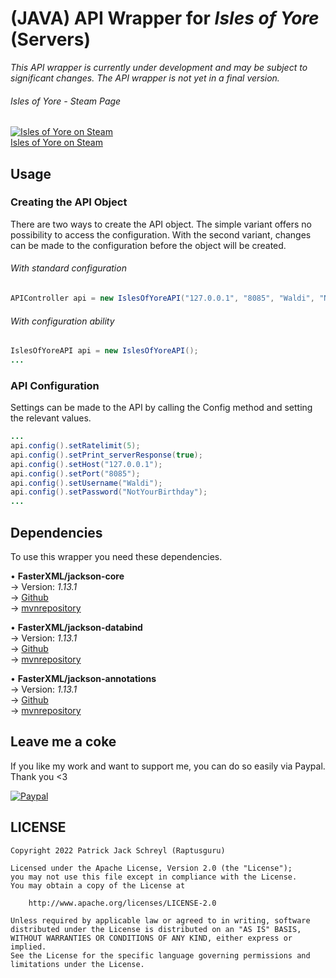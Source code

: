 # (JAVA) API Wrapper for *Isles of Yore* (Servers)
*This API wrapper is currently under development and may be subject to significant changes. The API wrapper is not yet in a final version.*
###### Isles of Yore - Steam Page
[![Isles of Yore on Steam](https://cdn.akamai.steamstatic.com/steam/apps/1360850/header.jpg)](https://store.steampowered.com/app/1360850/Isles_of_Yore/)  
[Isles of Yore on Steam](https://store.steampowered.com/app/1360850/Isles_of_Yore/)


## Usage
### Creating the API Object
There are two ways to create the API object. The simple variant offers no possibility to access the configuration.
With the second variant, changes can be made to the configuration before the object will be created.

###### With standard configuration
```java
APIController api = new IslesOfYoreAPI("127.0.0.1", "8085", "Waldi", "NotYourBirthday").build();
```

###### With configuration ability
```java
IslesOfYoreAPI api = new IslesOfYoreAPI();
...
```

### API Configuration
Settings can be made to the API by calling the Config method and setting the relevant values.

```java
...
api.config().setRatelimit(5);
api.config().setPrint_serverResponse(true);
api.config().setHost("127.0.0.1");
api.config().setPort("8085");
api.config().setUsername("Waldi");
api.config().setPassword("NotYourBirthday");
...
```

## Dependencies
To use this wrapper you need these dependencies.

• **FasterXML/jackson-core**  
→ Version: *1.13.1*  
→ [Github](https://github.com/FasterXML/jackson-core)  
→ [mvnrepository](https://mvnrepository.com/artifact/com.fasterxml.jackson.core/jackson-core)

• **FasterXML/jackson-databind**  
→ Version: *1.13.1*  
→ [Github](https://github.com/FasterXML/jackson-databind)  
→ [mvnrepository](https://mvnrepository.com/artifact/com.fasterxml.jackson.core/jackson-databind)

• **FasterXML/jackson-annotations**  
→ Version: *1.13.1*  
→ [Github](https://github.com/FasterXML/jackson-annotations)  
→ [mvnrepository](https://mvnrepository.com/artifact/com.fasterxml.jackson.core/jackson-annotations)

## Leave me a coke
If you like my work and want to support me, you can do so easily via Paypal.
Thank you <3

[![Paypal](https://www.paypalobjects.com/webstatic/de_DE/i/de-pp-logo-100px.png)](https://paypal.me/Raptusguru)

## LICENSE
```
Copyright 2022 Patrick Jack Schreyl (Raptusguru)

Licensed under the Apache License, Version 2.0 (the "License");
you may not use this file except in compliance with the License.
You may obtain a copy of the License at

    http://www.apache.org/licenses/LICENSE-2.0

Unless required by applicable law or agreed to in writing, software
distributed under the License is distributed on an "AS IS" BASIS,
WITHOUT WARRANTIES OR CONDITIONS OF ANY KIND, either express or implied.
See the License for the specific language governing permissions and
limitations under the License.
```
